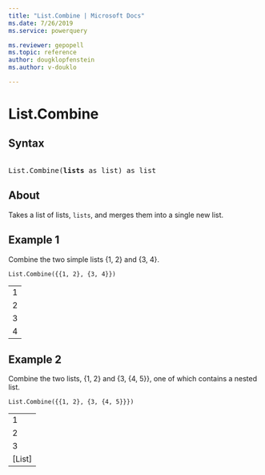 ```yaml
---
title: "List.Combine | Microsoft Docs"
ms.date: 7/26/2019
ms.service: powerquery

ms.reviewer: gepopell
ms.topic: reference
author: dougklopfenstein
ms.author: v-douklo

---
```

# List.Combine

## Syntax

<pre> 
List.Combine(<b>lists</b> as list) as list 
</pre>

## About  
Takes a list of lists, <code>lists</code>, and merges them into a single new list. 

## Example 1

Combine the two simple lists {1, 2} and {3, 4}.

```powerquery-m
List.Combine({{1, 2}, {3, 4}})
```  

<table> <tr><td>1</td></tr> <tr><td>2</td></tr> <tr><td>3</td></tr> <tr><td>4</td></tr> </table>

## Example 2

Combine the two lists, {1, 2} and {3, {4, 5}}, one of which contains a nested list.

```powerquery-m
List.Combine({{1, 2}, {3, {4, 5}}})
```

<table> <tr><td>1</td></tr> <tr><td>2</td></tr> <tr><td>3</td></tr> <tr><td>[List]</td></tr> </table>

